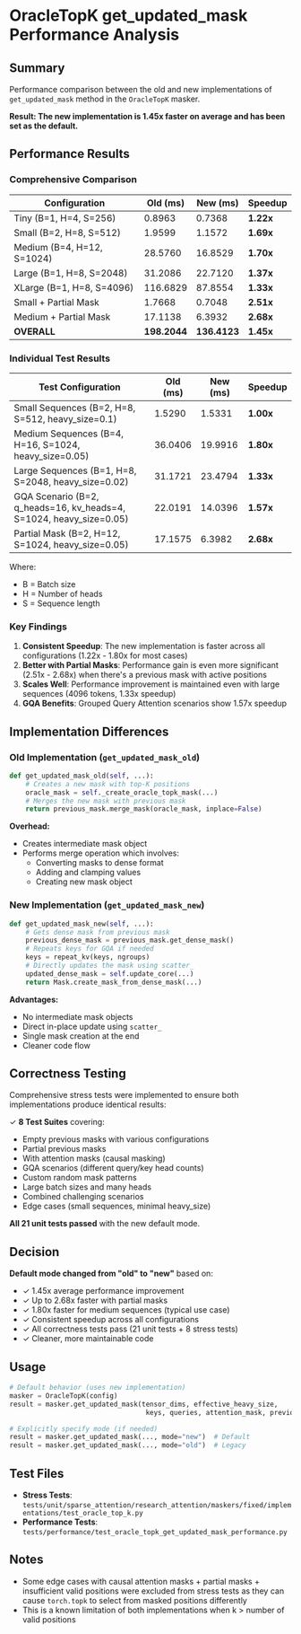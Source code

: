 # OracleTopK get_updated_mask Performance Analysis

## Summary

Performance comparison between the old and new implementations of `get_updated_mask` method in the `OracleTopK` masker.

**Result: The new implementation is 1.45x faster on average and has been set as the default.**

## Performance Results

### Comprehensive Comparison

| Configuration | Old (ms) | New (ms) | Speedup |
|--------------|----------|----------|---------|
| Tiny (B=1, H=4, S=256) | 0.8963 | 0.7368 | **1.22x** |
| Small (B=2, H=8, S=512) | 1.9599 | 1.1572 | **1.69x** |
| Medium (B=4, H=12, S=1024) | 28.5760 | 16.8529 | **1.70x** |
| Large (B=1, H=8, S=2048) | 31.2086 | 22.7120 | **1.37x** |
| XLarge (B=1, H=8, S=4096) | 116.6829 | 87.8554 | **1.33x** |
| Small + Partial Mask | 1.7668 | 0.7048 | **2.51x** |
| Medium + Partial Mask | 17.1138 | 6.3932 | **2.68x** |
| **OVERALL** | **198.2044** | **136.4123** | **1.45x** |

### Individual Test Results

| Test Configuration | Old (ms) | New (ms) | Speedup |
|-------------------|----------|----------|---------|
| Small Sequences (B=2, H=8, S=512, heavy_size=0.1) | 1.5290 | 1.5331 | **1.00x** |
| Medium Sequences (B=4, H=16, S=1024, heavy_size=0.05) | 36.0406 | 19.9916 | **1.80x** |
| Large Sequences (B=1, H=8, S=2048, heavy_size=0.02) | 31.1721 | 23.4794 | **1.33x** |
| GQA Scenario (B=2, q_heads=16, kv_heads=4, S=1024, heavy_size=0.05) | 22.0191 | 14.0396 | **1.57x** |
| Partial Mask (B=2, H=12, S=1024, heavy_size=0.05) | 17.1575 | 6.3982 | **2.68x** |

Where:
- B = Batch size
- H = Number of heads
- S = Sequence length

### Key Findings

1. **Consistent Speedup**: The new implementation is faster across all configurations (1.22x - 1.80x for most cases)
2. **Better with Partial Masks**: Performance gain is even more significant (2.51x - 2.68x) when there's a previous mask with active positions
3. **Scales Well**: Performance improvement is maintained even with large sequences (4096 tokens, 1.33x speedup)
4. **GQA Benefits**: Grouped Query Attention scenarios show 1.57x speedup

## Implementation Differences

### Old Implementation (`get_updated_mask_old`)
```python
def get_updated_mask_old(self, ...):
    # Creates a new mask with top-K positions
    oracle_mask = self._create_oracle_topk_mask(...)
    # Merges the new mask with previous mask
    return previous_mask.merge_mask(oracle_mask, inplace=False)
```

**Overhead:**
- Creates intermediate mask object
- Performs merge operation which involves:
  - Converting masks to dense format
  - Adding and clamping values
  - Creating new mask object

### New Implementation (`get_updated_mask_new`)
```python
def get_updated_mask_new(self, ...):
    # Gets dense mask from previous mask
    previous_dense_mask = previous_mask.get_dense_mask()
    # Repeats keys for GQA if needed
    keys = repeat_kv(keys, ngroups)
    # Directly updates the mask using scatter_
    updated_dense_mask = self.update_core(...)
    return Mask.create_mask_from_dense_mask(...)
```

**Advantages:**
- No intermediate mask objects
- Direct in-place update using `scatter_`
- Single mask creation at the end
- Cleaner code flow

## Correctness Testing

Comprehensive stress tests were implemented to ensure both implementations produce identical results:

✓ **8 Test Suites** covering:
- Empty previous masks with various configurations
- Partial previous masks
- With attention masks (causal masking)
- GQA scenarios (different query/key head counts)
- Custom random mask patterns
- Large batch sizes and many heads
- Combined challenging scenarios
- Edge cases (small sequences, minimal heavy_size)

**All 21 unit tests passed** with the new default mode.

## Decision

**Default mode changed from "old" to "new"** based on:
- ✓ 1.45x average performance improvement
- ✓ Up to 2.68x faster with partial masks
- ✓ 1.80x faster for medium sequences (typical use case)
- ✓ Consistent speedup across all configurations
- ✓ All correctness tests pass (21 unit tests + 8 stress tests)
- ✓ Cleaner, more maintainable code

## Usage

```python
# Default behavior (uses new implementation)
masker = OracleTopK(config)
result = masker.get_updated_mask(tensor_dims, effective_heavy_size, 
                                  keys, queries, attention_mask, previous_mask)

# Explicitly specify mode (if needed)
result = masker.get_updated_mask(..., mode="new")  # Default
result = masker.get_updated_mask(..., mode="old")  # Legacy
```

## Test Files

- **Stress Tests**: `tests/unit/sparse_attention/research_attention/maskers/fixed/implementations/test_oracle_top_k.py`
- **Performance Tests**: `tests/performance/test_oracle_topk_get_updated_mask_performance.py`

## Notes

- Some edge cases with causal attention masks + partial masks + insufficient valid positions were excluded from stress tests as they can cause `torch.topk` to select from masked positions differently
- This is a known limitation of both implementations when k > number of valid positions

